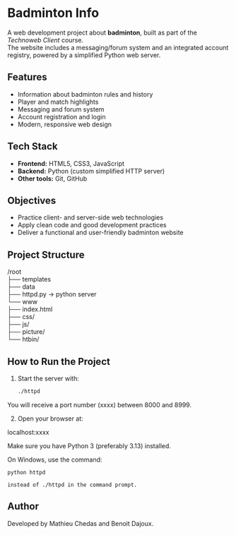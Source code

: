 # Badminton Info 

A web development project about **badminton**, built as part of the *Technoweb Client* course.  
The website includes a messaging/forum system and an integrated account registry, powered by a simplified Python web server.

## Features
- Information about badminton rules and history
- Player and match highlights
- Messaging and forum system
- Account registration and login
- Modern, responsive web design

## Tech Stack
- **Frontend:** HTML5, CSS3, JavaScript
- **Backend:** Python (custom simplified HTTP server)
- **Other tools:** Git, GitHub

## Objectives
- Practice client- and server-side web technologies
- Apply clean code and good development practices
- Deliver a functional and user-friendly badminton website

## Project Structure

/root  
├── templates  
├── data  
├── httpd.py -> python server  
└── www  
    ├── index.html  
    ├── css/  
    ├── js/  
    ├── picture/  
    └── htbin/ 


## How to Run the Project

1. Start the server with:
   ```bash
   ./httpd

You will receive a port number (xxxx) between 8000 and 8999.

2. Open your browser at:

localhost:xxxx

Make sure you have Python 3 (preferably 3.13) installed.

On Windows, use the command:
    
    python httpd

    instead of ./httpd in the command prompt.

## Author

Developed by Mathieu Chedas and Benoit Dajoux.
